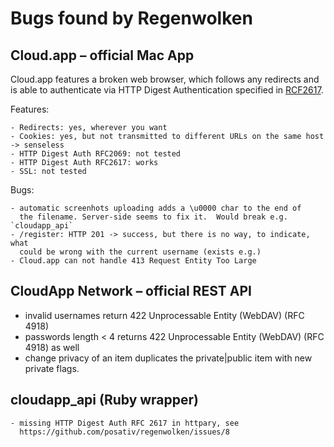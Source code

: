 # Bugs found by Regenwolken

## Cloud.app – official Mac App

Cloud.app features a broken web browser, which follows any redirects and is
able to authenticate via HTTP Digest Authentication specified in [RCF2617][1].

[1]: https://tools.ietf.org/html/rfc2617

Features:

    - Redirects: yes, wherever you want
    - Cookies: yes, but not transmitted to different URLs on the same host -> senseless
    - HTTP Digest Auth RFC2069: not tested
    - HTTP Digest Auth RFC2617: works
    - SSL: not tested
    
Bugs:

    - automatic screenhots uploading adds a \u0000 char to the end of
      the filename. Server-side seems to fix it.  Would break e.g. `cloudapp_api`
    - /register: HTTP 201 -> success, but there is no way, to indicate, what
      could be wrong with the current username (exists e.g.)
    - Cloud.app can not handle 413 Request Entity Too Large
    
## CloudApp Network – official REST API

- invalid usernames return 422 Unprocessable Entity (WebDAV) (RFC 4918)
- passwords length < 4 returns 422 Unprocessable Entity (WebDAV) (RFC 4918) as well
- change privacy of an item duplicates the private|public item with new
  private flags.
      
## cloudapp_api (Ruby wrapper)

    - missing HTTP Digest Auth RFC 2617 in httpary, see
      https://github.com/posativ/regenwolken/issues/8